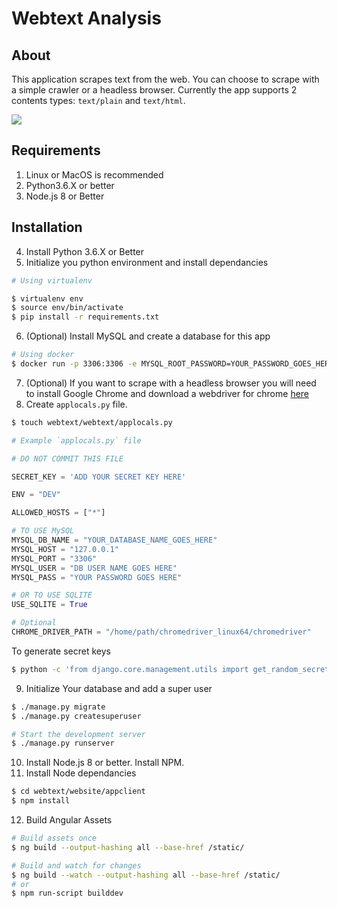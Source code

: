 # Webtext Analysis

## About
This application scrapes text from the web. You can choose to scrape with a simple crawler or a headless browser.
Currently the app supports 2 contents types: `text/plain` and `text/html`.

![](https://i.imgur.com/rt4tnEDh.jpg)

## Requirements
1. Linux or MacOS is recommended
2. Python3.6.X or better
3. Node.js 8 or Better

## Installation
4. Install Python 3.6.X or Better
5. Initialize you python environment and install dependancies
```bash
# Using virtualenv

$ virtualenv env
$ source env/bin/activate
$ pip install -r requirements.txt
```
6. (Optional) Install MySQL and create a database for this app
```bash
# Using docker
$ docker run -p 3306:3306 -e MYSQL_ROOT_PASSWORD=YOUR_PASSWORD_GOES_HERE -v /tmp:/tmp --name YOUR_DATABASE_NAME_GOES_HERE -d mysql --default-authentication-plugin=mysql_native_password
```
7. (Optional) If you want to scrape with a headless browser you will need to install Google Chrome and download a webdriver for chrome [here](https://sites.google.com/a/chromium.org/chromedriver/downloads)
8. Create `applocals.py` file.
```bash
$ touch webtext/webtext/applocals.py
```

```python
# Example `applocals.py` file

# DO NOT COMMIT THIS FILE

SECRET_KEY = 'ADD YOUR SECRET KEY HERE'

ENV = "DEV"

ALLOWED_HOSTS = ["*"]

# TO USE MySQL
MYSQL_DB_NAME = "YOUR_DATABASE_NAME_GOES_HERE"
MYSQL_HOST = "127.0.0.1"
MYSQL_PORT = "3306"
MYSQL_USER = "DB USER NAME GOES HERE"
MYSQL_PASS = "YOUR PASSWORD GOES HERE"

# OR TO USE SQLITE
USE_SQLITE = True

# Optional
CHROME_DRIVER_PATH = "/home/path/chromedriver_linux64/chromedriver"
```
To generate secret keys
```bash
$ python -c 'from django.core.management.utils import get_random_secret_key; print(get_random_secret_key())'
```
9. Initialize Your database and add a super user
```bash
$ ./manage.py migrate
$ ./manage.py createsuperuser

# Start the development server
$ ./manage.py runserver
```
10. Install Node.js 8 or better. Install NPM.
11. Install Node dependancies
```bash
$ cd webtext/website/appclient
$ npm install
```
12. Build Angular Assets
```bash
# Build assets once
$ ng build --output-hashing all --base-href /static/

# Build and watch for changes
$ ng build --watch --output-hashing all --base-href /static/
# or
$ npm run-script builddev
```